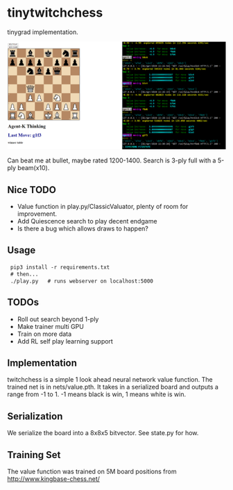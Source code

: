 # tinytwitchchess

tinygrad implementation.

<img width=600px src="https://raw.githubusercontent.com/geohot/twitchchess/master/screenshot.png" />

Can beat me at bullet, maybe rated 1200-1400. Search is 3-ply full with a 5-ply beam(x10).

Nice TODO
-----

* Value function in play.py/ClassicValuator, plenty of room for improvement.
* Add Quiescence search to play decent endgame 
* Is there a bug which allows draws to happen?



Usage
-----

```
 pip3 install -r requirements.txt
 # then...
 ./play.py   # runs webserver on localhost:5000
```


TODOs
-----

* Roll out search beyond 1-ply
* Make trainer multi GPU
* Train on more data
* Add RL self play learning support

Implementation
-----

twitchchess is a simple 1 look ahead neural network value function. The trained net is in nets/value.pth. It takes in a serialized board and outputs a range from -1 to 1. -1 means black is win, 1 means white is win.

Serialization
-----

We serialize the board into a 8x8x5 bitvector. See state.py for how.

Training Set
-----

The value function was trained on 5M board positions from http://www.kingbase-chess.net/

